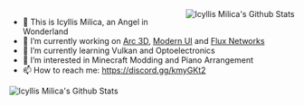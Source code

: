 <img src="https://github-readme-stats.vercel.app/api/top-langs/?username=BloCamLimb" align="right" alt="Icyllis Milica's Github Stats" />

- 👋 This is Icyllis Milica, an Angel in Wonderland
- 🔭 I’m currently working on [Arc 3D](https://github.com/BloCamLimb/Arc3D), [Modern UI](https://github.com/BloCamLimb/ModernUI) and [Flux Networks](https://github.com/SonarSonic/Flux-Networks)
- 🌱 I’m currently learning Vulkan and Optoelectronics
- 👀 I’m interested in Minecraft Modding and Piano Arrangement
- 📫 How to reach me: https://discord.gg/kmyGKt2

<img src="https://github-readme-stats.vercel.app/api?username=BloCamLimb&show_icons=true" align="left" alt="Icyllis Milica's Github Stats" />
